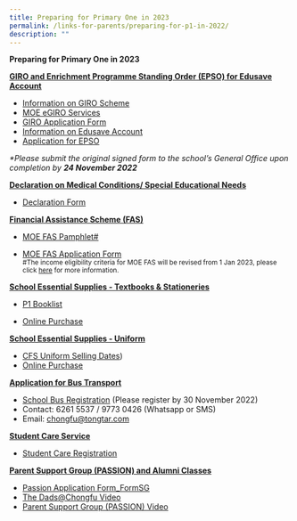 ```yaml
---
title: Preparing for Primary One in 2023
permalink: /links-for-parents/preparing-for-p1-in-2022/
description: ""
---
```

**Preparing for Primary One in 2023**

<strong><u>GIRO and Enrichment Programme Standing Order (EPSO) for Edusave Account</u></strong>

*   [Information on GIRO Scheme](https://www.moe.gov.sg/financial-matters/fees?toggle-id=giro)
*   [MOE eGIRO Services](https://www.moe.gov.sg/financial-matters/fees/egiro)
* [GIRO Application Form](/files/GiroApplicationForm.pdf)
*   [Information on Edusave Account](https://www.moe.gov.sg/financial-matters/edusave-account/usage-of-edusave-funds?toggle-id=moe-funded-schools)
*   [Application for EPSO](https://form.gov.sg/5be24a1bb3f842000fdc4e59)

 _*Please submit the original signed form to the school’s General Office upon completion by **24 November 2022**_
 
 **<u>Declaration on Medical Conditions/ Special Educational Needs</u>**
 * [Declaration Form](https://form.gov.sg/6350c016e765ca0012187d07)


**<u>Financial Assistance Scheme (FAS)</u>**

* [MOE FAS Pamphlet#](/files/MOEFASPamphlet.pdf)

* [MOE FAS Application Form](https://form.gov.sg/632432ba67747a0011d4a0cc)
<br><small>#The income eligibility criteria for MOE FAS will be revised from 1 Jan 2023, please click [here](https://www.moe.gov.sg/news/press-releases/20221014-more-than-10000-students-to-benefit-from-revised-income-criteria-for-moe-financial-assistance-schemes-and-increased-ite-bursary-quanta) for more information.</small>

**<u>School Essential Supplies - Textbooks & Stationeries</u>**

* [P1 Booklist](/files/P1Booklist.pdf)

* [Online Purchase](https://www.pacificbookstores.com/public/)

**<u>School Essential Supplies - Uniform</u>**
* [CFS Uniform Selling Dates](/files/CFSUniformSellingDates.pdf))
* [Online Purchase](https://www.euniforms.com.sg/shop/product-category/primary-schools/cfps/)

**<u>Application for Bus Transport</u>**
*   [School Bus Registration](https://www.tongtar.com) (Please register by 30 November 2022)
*   Contact: 6261 5537 / 9773 0426 (Whatsapp or SMS)
*   Email: chongfu@tongtar.com

**<u>Student Care Service</u>**
*  [Student Care Registration](/files/BigHeart@Chongfu%202023%20P1%20Interest%20Link%20(Website).pdf)

**<u>Parent Support Group (PASSION) and Alumni Classes</u>**

*   [Passion Application Form_FormSG](https://form.gov.sg/63479c95c42bfe00128d68be)
*   [The Dads@Chongfu Video](http://shorturl.at/cwF14)
*   [Parent Support Group (PASSION) Video](https://tinyurl.com/y6rhd9vy)


